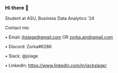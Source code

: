 ### Hi there 👋

<!--
**ZorkaA/ZorkaA** is a ✨ _special_ ✨ repository because its `README.md` (this file) appears on your GitHub profile.

Here are some ideas to get you started:

- 🔭 I’m currently working on ...
- 🌱 I’m currently learning ...
- 👯 I’m looking to collaborate on ...
- 🤔 I’m looking for help with ...
- 💬 Ask me about ...
- 📫 How to reach me: ...
- 😄 Pronouns: ...
- ⚡ Fun fact: ...
-->

Student at ASU, Business Data Analytics '24


Contact me:

  • Email: jhslage@gmail.com OR zorka.ain@gmail.com
  
  • Discord: Zorka#6286
  
  • Slack: @jslage
  
  • LinkedIn: https://www.linkedin.com/in/jackslage/
  
